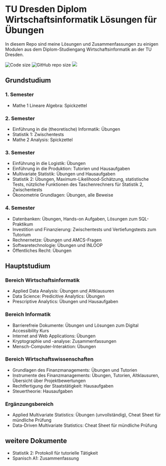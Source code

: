 # TU Dresden Diplom Wirtschaftsinformatik Lösungen für Übungen
In diesem Repo sind meine Lösungen und Zusammenfassungen zu einigen Modulen aus dem Diplom-Studiengang Wirtschaftsinformatik an der TU Dresden.

![Code size](https://img.shields.io/github/languages/code-size/henrydatei/TUD_WIINF_DIPL_Aufgaben.svg)
![GitHub repo size](https://img.shields.io/github/repo-size/henrydatei/TUD_WIINF_DIPL_Aufgaben.svg)
[![](https://tokei.rs/b1/github/henrydatei/TUD_WIINF_DIPL_Aufgaben)](https://github.com/XAMPPRocky/tokei)

## Grundstudium

### 1. Semester
- Mathe 1 Lineare Algebra: Spickzettel

### 2. Semester
- Einführung in die (theoretische) Informatik: Übungen
- Statistik 1: Zwischentests
- Mathe 2 Analysis: Spickzettel

### 3. Semester
- Einführung in die Logistik: Übungen
- Einführung in die Produktion: Tutorien und Hausaufgaben
- Multivariate Statistik: Übungen und Hausaufgaben
- Statistik 2: Übungen, Maximum-Likelihood-Schätzung, statistische Tests, nützliche Funktionen des Taschenrechners für Statistik 2, Zwischentests
- Ökonometrie Grundlagen: Übungen, alle Beweise

### 4. Semester
- Datenbanken: Übungen, Hands-on Aufgaben, Lösungen zum SQL-Praktikum
- Investition und Finanzierung: Zwischentests und Vertiefungstests zum Tutorium
- Rechnernetze: Übungen und AMCS-Fragen
- Softwaretechnologie: Übungen und INLOOP
- Öffentliches Recht: Übungen

## Hauptstudium

### Bereich Wirtschaftsinformatik
- Applied Data Analysis: Übungen und Altklausuren
- Data Science: Predicitive Analytics: Übungen
- Prescriptive Analytics: Übungen und Hausaufgaben

### Bereich Informatik
- Barrierefreie Dokumente: Übungen und Lösungen zum Digital Accessibility Kurs
- Internet and Web Applications: Übungen
- Kryptographie und -analyse: Zusammenfassungen
- Mensch-Computer-Interaktion: Übungen

### Bereich Wirtschaftswissenschaften
- Grundlagen des Finanzmanagements: Übungen und Tutorien
- Instrumente des Finanzmanagements: Übungen, Tutorien, Altklausuren, Übersicht über Projektbewertungen
- Rechtfertigung der Staatstätigkeit: Hausaufgaben
- Steuertheorie: Hausaufgaben

### Ergänzungsbereich
- Applied Multivariate Statistics: Übungen (unvollständig), Cheat Sheet für mündliche Prüfung
- Data-Driven Multivariate Statistics: Cheat Sheet für mündliche Prüfung

## weitere Dokumente
- Statistik 2: Protokoll für tutorielle Tätigkeit
- Spanisch A1: Zusammenfassung
